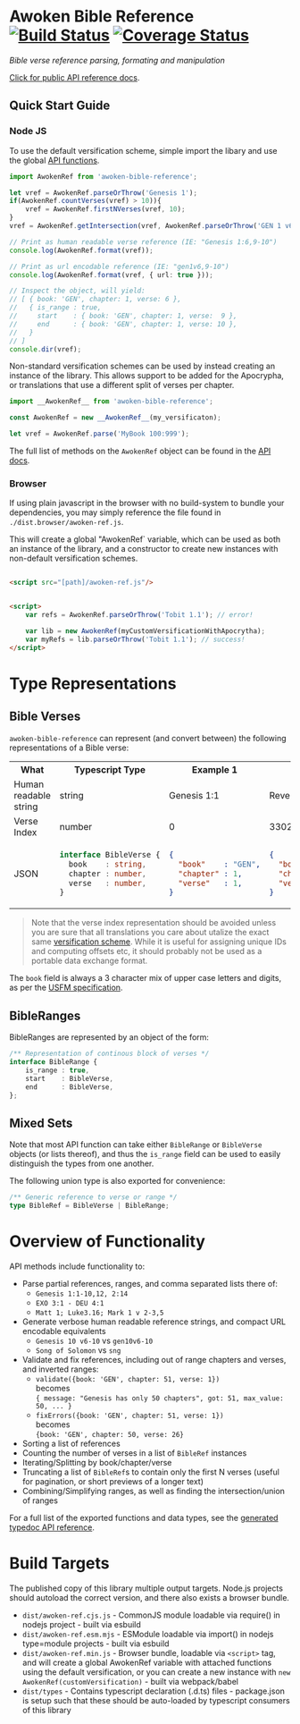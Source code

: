  # Awoken Bible Reference [![Build Status](https://travis-ci.org/awoken-bible/reference.svg?branch=master)](https://travis-ci.org/awoken-bible/reference) [![Coverage Status](https://coveralls.io/repos/github/awoken-bible/reference/badge.svg?branch=master)](https://coveralls.io/github/awoken-bible/reference?branch=master)

_Bible verse reference parsing, formating and manipulation_

[Click for public API reference docs](https://awoken-bible.github.io/reference/index.html).

## Quick Start Guide

### Node JS

To use the default versification scheme, simple import the libary and use the global [API functions](https://awoken-bible.github.io/reference/index.html).

```typescript
import AwokenRef from 'awoken-bible-reference';

let vref = AwokenRef.parseOrThrow('Genesis 1');
if(AwokenRef.countVerses(vref) > 10)){
	vref = AwokenRef.firstNVerses(vref, 10);
}
vref = AwokenRef.getIntersection(vref, AwokenRef.parseOrThrow('GEN 1 v6,9-20'));

// Print as human readable verse reference (IE: "Genesis 1:6,9-10")
console.log(AwokenRef.format(vref));

// Print as url encodable reference (IE: "gen1v6,9-10")
console.log(AwokenRef.format(vref, { url: true }));

// Inspect the object, will yield:
// [ { book: 'GEN', chapter: 1, verse: 6 },
//   { is_range : true,
//     start    : { book: 'GEN', chapter: 1, verse:  9 },
//     end      : { book: 'GEN', chapter: 1, verse: 10 },
//   }
// ]
console.dir(vref);
```

Non-standard versification schemes can be used by instead creating an instance of the library. This allows support to be added for the Apocrypha, or translations that use a different split of verses per chapter.

```typescript
import __AwokenRef__ from 'awoken-bible-reference';

const AwokenRef = new __AwokenRef__(my_versificaton);

let vref = AwokenRef.parse('MyBook 100:999');
```

The full list of methods on the `AwokenRef` object can be found in the [API docs](https://awoken-bible.github.io/reference/index.html).

### Browser

If using plain javascript in the browser with no build-system to bundle your dependencies, you may simply reference the file found in `./dist.browser/awoken-ref.js`.

This will create a global "AwokenRef` variable, which can be used as both an instance of the library, and a constructor to create new instances with non-default versification schemes.

```html

<script src="[path]/awoken-ref.js"/>


<script>
	var refs = AwokenRef.parseOrThrow('Tobit 1.1'); // error!

	var lib = new AwokenRef(myCustomVersificationWithApocrytha);
	var myRefs = lib.parseOrThrow('Tobit 1.1'); // success!
</script>
```

# Type Representations

## Bible Verses

`awoken-bible-reference` can represent (and convert between) the following representations of a Bible verse:

<table>
<tr>
<th>What</th>
<th>Typescript Type</th>
<th>Example 1</th>
<th>Example 2</th>
</tr>
<tr>
<td>Human readable string</td>
<td>string</td>
<td>Genesis 1:1</td>
<td>Revelation 22:21</td>
</tr>
<tr>
<td>Verse Index</td>
<td>number</td>
<td>0</td>
<td>33021</td>
</tr>

<tr>
<td>JSON</td>
<td>

```typescript
interface BibleVerse {
  book    : string,
  chapter : number,
  verse   : number,
}
```

</td>
<td>

```json
{
  "book"    : "GEN",
  "chapter" : 1,
  "verse"   : 1,
}
```

</td>
<td>

```json
{
  "book"    : "REV",
  "chapter" : 22,
  "verse"   : 21,
}
```

</td>
</tr>
</table>

> Note that the verse index representation should be avoided unless you are sure that all translations you care about utalize the exact same [versification scheme](https://en.wikipedia.org/wiki/Chapters_and_verses_of_the_Bible). While it is useful for assigning unique IDs and computing offsets etc, it should probably not be used as a portable data exchange format.

The `book` field is always a 3 character mix of upper case letters and digits, as per the [USFM specification](https://ubsicap.github.io/usfm/identification/books.html).

## BibleRanges

BibleRanges are represented by an object of the form:

```typescript
/** Representation of continous block of verses */
interface BibleRange {
	is_range : true,
	start    : BibleVerse,
	end      : BibleVerse,
};
```

## Mixed Sets

Note that most API function can take either `BibleRange` or `BibleVerse` objects (or lists thereof), and thus the `is_range` field can be used to easily distinguish the types from one another.

The following union type is also exported for convenience:

```typescript
/** Generic reference to verse or range */
type BibleRef = BibleVerse | BibleRange;
```

# Overview of Functionality

API methods include functionality to:

- Parse partial references, ranges, and comma separated lists there of:
  - `Genesis 1:1-10,12, 2:14`
  - `EXO 3:1 - DEU 4:1`
  - `Matt 1; Luke3.16; Mark 1 v 2-3,5`
- Generate verbose human readable reference strings, and compact URL encodable equivalents
  - `Genesis 10 v6-10` vs `gen10v6-10`
  - `Song of Solomon` vs `sng`
- Validate and fix references, including out of range chapters and verses, and inverted ranges:
  - `validate({book: 'GEN', chapter: 51, verse: 1})`<br/>
     becomes<br/>
    `{ message: "Genesis has only 50 chapters", got: 51, max_value: 50, ... }`
  - `fixErrors({book: 'GEN', chapter: 51, verse: 1})`<br/>
     becomes<br/>
    `{book: 'GEN', chapter: 50, verse: 26}`
- Sorting a list of references
- Counting the number of verses in a list of `BibleRef` instances
- Iterating/Splitting by book/chapter/verse
- Truncating a list of `BibleRef`s to contain only the first N verses (useful for pagination, or short previews of a longer text)
- Combining/Simplifying ranges, as well as finding the intersection/union of ranges

For a full list of the exported functions and data types, see the [generated typedoc API reference](https://awoken-bible.github.io/reference/index.html).

# Build Targets

The published copy of this library multiple output targets. Node.js projects should autoload the correct version, and there also exists a browser bundle.


- `dist/awoken-ref.cjs.js` - CommonJS module loadable via require() in nodejs project - built via esbuild
- `dist/awoken-ref.esm.mjs` - ESModule loadable via import() in nodejs type=module projects - built via esbuild
- `dist/awoken-ref.min.js` - Browser bundle, loadable via `<script>` tag, and will create a global AwokenRef variable with attached functions using the default versification, or you can create a new instance with `new AwokenRef(customVersification)` - built via webpack/babel
- `dist/types` - Contains typescript declaration (.d.ts) files - package.json is setup such that these should be auto-loaded by typescript consumers of this library
